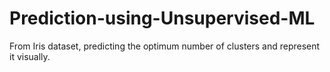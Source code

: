 # Prediction-using-Unsupervised-ML
From Iris dataset, predicting the optimum number of clusters and represent it visually.
